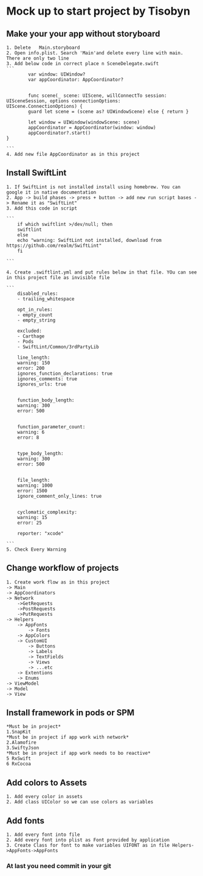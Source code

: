 # 	Mock up to start project by Tisobyn

## Make your your app without storyboard
	1. Delete 	Main.storyboard
	2. Open info.plist. Search 'Main'and delete every line with main. There are only two line
	3. Add below code in correct place n SceneDelegate.swift 
	```
			var window: UIWindow?
			var appCoordinator: AppCoordinator?
			
			
			func scene(_ scene: UIScene, willConnectTo session: UISceneSession, options connectionOptions:   UIScene.ConnectionOptions) {
			guard let scene = (scene as? UIWindowScene) else { return }

			let window = UIWindow(windowScene: scene)
			appCoordinator = AppCoordinator(window: window)
			appCoordinator?.start()
	}
	
	```
	4. Add new file AppCoordinator as in this project
	
		
## Install SwiftLint
	1. If SwiftLint is not installed install using homebrew. You can google it in native documentation
	2. App -> build phases -> press + button -> add new run script bases -> Rename it as "SwiftLint"
	3. Add this code in script
	
	```
		if which swiftlint >/dev/null; then
		swiftlint
		else
		echo "warning: SwiftLint not installed, download from https://github.com/realm/SwiftLint"
		fi
		
	```
	
	4. Create .swiftlint.yml and put rules below in that file. YOu can see in this project file as invisible file
	
	```
		disabled_rules:
		- trailing_whitespace
		
		opt_in_rules:
		- empty_count
		- empty_string
		
		excluded:
		- Carthage
		- Pods
		- SwiftLint/Common/3rdPartyLib
		
		line_length:
		warning: 150
		error: 200
		ignores_function_declarations: true
		ignores_comments: true
		ignores_urls: true
		
		
		function_body_length:
		warning: 300
		error: 500
		
		
		function_parameter_count:
		warning: 6
		error: 8
		
		
		type_body_length:
		warning: 300
		error: 500
		
		
		file_length:
		warning: 1000
		error: 1500
		ignore_comment_only_lines: true
		
		
		cyclomatic_complexity:
		warning: 15
		error: 25
		
		reporter: "xcode"
		
	```
	5. Check Every Warning
## Change workflow of projects
	1. Create work flow as in this project
	-> Main
	-> AppCoordinators
	-> Network
		->GetRequests
		->PostRequests
		->PutRequests
	-> Helpers
		-> AppFonts
			-> Fonts
		-> AppColors
		-> CustomUI
			-> Buttons
			-> Labels
			-> TextFields
			-> Views
			-> ...etc
		-> Extentions
		-> Enums
	-> ViewModel
	-> Model
	-> View

## Install framework in pods or SPM
	*Must be in project*
	1.SnapKit
	*Must be in project if app work with network*
	2.Alamofire
	3.SwiftyJson
	*Must be in project if app work needs to bo reactive*
	5 RxSwift
	6 RxCocoa
## Add colors to Assets 
	1. Add every color in assets
	2. Add class UIColor so we can use colors as variables
## Add fonts 
	1. Add every font into file
	2. Add every font into plist as Font provided by application
	3. Create Class for font to make variables UIFONT as in file Helpers->AppFonts->AppFonts
	
	
	
###  At last you need commit in your git



